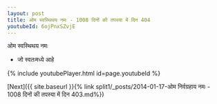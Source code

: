 ```yaml
---
layout: post
title: ओम स्वस्थिथय नमः - 1008 दिनों की तपस्या में दिन 404
youtubeId: 6ojPnxSZvjE
---
```

 
 
 ओम स्वस्थिथय नमः  
 
 -  जो स्वतःमध्ये आहे 
 
  
 
  
 
 
 
 
 
 


{% include youtubePlayer.html id=page.youtubeId %}
 
[Next]({{ site.baseurl }}{% link  split1/_posts/2014-01-17-ओम निर्वग्रहाय नमः - 1008 दिनों की तपस्या में दिन 403.md%})
 
